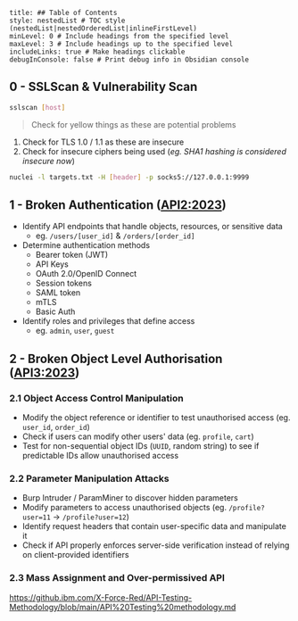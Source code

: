 ```table-of-contents
title: ## Table of Contents
style: nestedList # TOC style (nestedList|nestedOrderedList|inlineFirstLevel)
minLevel: 0 # Include headings from the specified level
maxLevel: 3 # Include headings up to the specified level
includeLinks: true # Make headings clickable
debugInConsole: false # Print debug info in Obsidian console
```

## 0 - SSLScan & Vulnerability Scan
```bash
sslscan [host]
```
> Check for yellow things as these are potential problems

1. Check for TLS 1.0 / 1.1 as these are insecure
2. Check for insecure ciphers being used (*eg. SHA1 hashing is considered insecure now*)

```bash
nuclei -l targets.txt -H [header] -p socks5://127.0.0.1:9999
```

## 1 - Broken Authentication ([API2:2023](https://owasp.org/API-Security/editions/2023/en/0xa2-broken-authentication/))
- Identify API endpoints that handle objects, resources, or sensitive data
	- eg. `/users/[user_id]` & `/orders/[order_id]`
- Determine authentication methods
	- Bearer token (JWT)
	- API Keys
	- OAuth 2.0/OpenID Connect
	- Session tokens
	- SAML token
	- mTLS
	- Basic Auth
- Identify roles and privileges that define access
	- eg. `admin`, `user`, `guest`

## 2 - Broken Object Level Authorisation ([API3:2023](https://owasp.org/API-Security/editions/2023/en/0xa3-broken-object-property-level-authorization/))
### 2.1 Object Access Control Manipulation
- Modify the object reference or identifier to test unauthorised access (eg. `user_id`, `order_id`)
- Check if users can modify other users' data (eg. `profile`, `cart`)
- Test for non-sequential object IDs (`UUID`, random string) to see if predictable IDs allow unauthorised access

### 2.2 Parameter Manipulation Attacks
- Burp Intruder / ParamMiner to discover hidden parameters
- Modify parameters to access unauthorised objects (eg. `/profile?user=11` -> `/profile?user=12`)
- Identify request headers that contain user-specific data and manipulate it
- Check if API properly enforces server-side verification instead of relying on client-provided identifiers

### 2.3 Mass Assignment and Over-permissived API



https://github.ibm.com/X-Force-Red/API-Testing-Methodology/blob/main/API%20Testing%20methodology.md